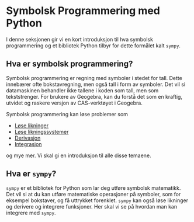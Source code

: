 # Symbolsk Programmering med Python

I denne seksjonen gir vi en kort introduksjon til hva symbolsk programmering og et bibliotek Python tilbyr for dette formålet kalt `sympy`.

## Hva er symbolsk programmering?

Symbolsk programmering er regning med symboler i stedet for tall. Dette innebærer ofte bokstavregning, men også tall i form av symboler. Det vil si datamaskinen behandler ikke tallene i koden som tall, men som tekststrenger. For brukere av Geogebra, kan du forstå det som en kraftig, utvidet og raskere versjon av CAS-verktøyet i Geogebra. 

Symbolsk programmering kan løse problemer som

- [Løse likninger](./likninger_nb)
- [Løse likningssystemer](./likningsystemer_nb)
- [Derivasjon](./derivasjon)
- [Integrasjon](./integrasjon)
<!-- - Forenkle uttrykk
- Finne grenseverdier -->

og mye mer. Vi skal gi en introduksjon til alle disse temaene. 


## Hva er `sympy`?
`sympy` er et bibliotek for Python som lar deg utføre symbolsk matematikk. Det vil si at du kan utføre matematiske operasjoner på symboler, som for eksempel bokstaver, og få uttrykket forenklet. `sympy` kan også løse likninger og derivere og integrere funksjoner.
Her skal vi se på hvordan man kan integrere med `sympy`.

